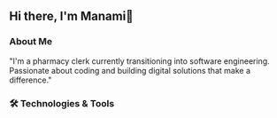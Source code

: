 ## Hi there, I'm Manami👋

### About Me
"I'm a pharmacy clerk currently transitioning into software engineering. Passionate about coding and building digital solutions that make a difference."

### 🛠️ Technologies & Tools

<!--
**ShiroILuca/ShiroILuca** is a ✨ _special_ ✨ repository because its `README.md` (this file) appears on your GitHub profile.

Here are some ideas to get you started:

- 🔭 I’m currently working on ...
- 🌱 I’m currently learning ...
- 👯 I’m looking to collaborate on ...
- 🤔 I’m looking for help with ...
- 💬 Ask me about ...
- 📫 How to reach me: ...
- 😄 Pronouns: ...
- ⚡ Fun fact: ...
-->
